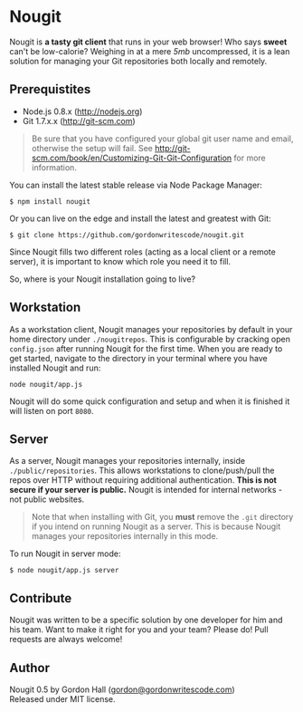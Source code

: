Nougit
======

Nougit is **a tasty git client** that runs in your web browser! Who says **sweet** can't be low-calorie? Weighing in at a mere *5mb* uncompressed, it is a lean solution for managing your Git repositories both locally and remotely.

## Prerequistites

* Node.js 0.8.x (http://nodejs.org)
* Git 1.7.x.x (http://git-scm.com)

> Be sure that you have configured your global git user name and email, otherwise the setup will fail. See http://git-scm.com/book/en/Customizing-Git-Git-Configuration for more information.

You can install the latest stable release via Node Package Manager:

```shell
$ npm install nougit
```

Or you can live on the edge and install the latest and greatest with Git:

```shell
$ git clone https://github.com/gordonwritescode/nougit.git
```

Since Nougit fills two different roles (acting as a local client or a remote server), it is important to know which role you need it to fill.

So, where is your Nougit installation going to live?

## Workstation

As a workstation client, Nougit manages your repositories by default in your home directory under `./nougitrepos`. This is configurable by cracking open `config.json` after running Nougit for the first time. When you are ready to get started, navigate to the directory in your terminal where you have installed Nougit and run:

```shell
node nougit/app.js
```

Nougit will do some quick configuration and setup and when it is finished it will listen on port `8080`.

## Server

As a server, Nougit manages your repositories internally, inside `./public/repositories`. This allows workstations to clone/push/pull the repos over HTTP without requiring additional authentication. **This is not secure if your server is public.** Nougit is intended for internal networks - not public websites.

> Note that when installing with Git, you **must** remove the `.git` directory if you intend on running Nougit as a server. This is because Nougit manages your repositories internally in this mode.

To run Nougit in server mode:

```shell
$ node nougit/app.js server
```

## Contribute

Nougit was written to be a specific solution by one developer for him and his team. Want to make it right for you and your team? Please do! Pull requests are always welcome!

## Author

Nougit 0.5 by Gordon Hall (gordon@gordonwritescode.com)  
Released under MIT license.